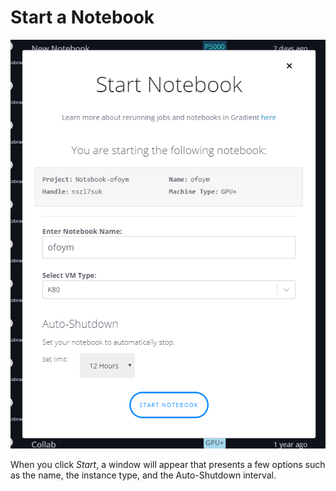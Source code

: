 # Start a Notebook

![](../../.gitbook/assets/image%20%289%29.png)

When you click _Start_, a window will appear that presents a few options such as the name, the instance type, and the Auto-Shutdown interval.  

